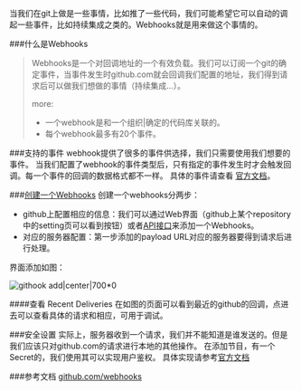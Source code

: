 <!--
author: 刘青
date: 2016-04-02
title: Github的Webhooks服务
tags: Webhooks
category: tool/git
status: publish
summary:  当我们在git上做是一些事情，比如推了一些代码，我们可能希望它可以自动的调起一些事件，比如持续集成之类的。Webhooks就是用来做这个事情的。
-->

当我们在git上做是一些事情，比如推了一些代码，我们可能希望它可以自动的调起一些事件，比如持续集成之类的。Webhooks就是用来做这个事情的。

###什么是Webhooks
> Webhooks是一个对回调地址的一个有效负载。我们可以订阅一个git的确定事件，当事件发生时github.com就会回调我们配置的地址，我们得到请求后可以做我们想做的事情（持续集成...）。
>
> more:
> - 一个webhook是和一个组织|确定的代码库关联的。
> - 每个webhook最多有20个事件。

###支持的事件
webhook提供了很多的事件供选择，我们只需要使用我们想要的事件。
当我们配置了webhook的事件类型后，只有指定的事件发生时才会触发回调。每一个事件的回调的数据格式都不一样。
具体的事件请查看 [官方文档](https://developer.github.com/v3/activity/events/types/)。

###[创建一个Webhooks](https://developer.github.com/webhooks/creating/)
创建一个webhooks分两步：
- github上配置相应的信息：我们可以通过Web界面（github上某个repository中的setting页可以看到按钮）或者[API接口](https://developer.github.com/v3/repos/hooks/)来添加一个Webhooks。
- 对应的服务器配置：第一步添加的payload URL对应的服务器要得到请求后进行处理。

界面添加如图：

![githook add|center|700*0](http://7nliuximu.liuximu.com/git_githook_add.jpg)

####查看 Recent Deliveries
在如图的页面可以看到最近的github的回调，点进去可以查看具体的请求和相应，可用于调试。

###安全设置
实际上，服务器收到一个请求，我们并不能知道是谁发送的。但是我们应该只对github.com的请求进行本地的其他操作。
在添加节目，有一个Secret的，我们使用其可以实现用户鉴权。
具体实现请参考[官方文档](https://developer.github.com/webhooks/securing/)

###参考文档
[github.com/webhooks](https://developer.github.com/webhooks/)

